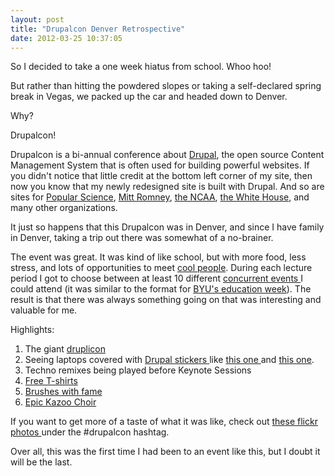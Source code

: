 ```yaml
---
layout: post
title: "Drupalcon Denver Retrospective"
date: 2012-03-25 10:37:05
---
```


So I decided to take a one week hiatus from school. Whoo hoo!

But rather than hitting the powdered slopes or taking a self-declared spring break in Vegas, we packed up the car and headed down to Denver.

Why?

Drupalcon!

Drupalcon is a bi-annual conference about <a href="http://drupal.org" target="_blank" rel="noopener noreferrer" title="Drupal.org">Drupal</a>, the open source Content Management System that is often used for building powerful websites. If you didn't notice that little credit at the bottom left corner of my site, then now you know that my newly redesigned site is built with Drupal. And so are sites for <a href="http://www.popsci.com" target="_blank" rel="noopener noreferrer" title="popsci.com">Popular Science</a>, <a href="http://www.mittromney.com/" target="_blank" rel="noopener noreferrer" title="mittromney.com">Mitt Romney</a>, <a href="http://www.ncaa.com" target="_blank" rel="noopener noreferrer" title="ncaa.com">the NCAA</a>, <a href="http://www.whitehouse.gov/" target="_blank" rel="noopener noreferrer" title="whitehouse.gov">the White House</a>, and many other organizations.

It just so happens that this Drupalcon was in Denver, and since I have family in Denver, taking a trip out there was somewhat of a no-brainer.

The event was great. It was kind of like school, but with more food, less stress, and lots of opportunities to meet <a href="https://twitter.com/#!/BryanEBraun/status/182265184411328512" target="_blank" rel="noopener noreferrer">cool people</a>. During each lecture period I got to choose between at least 10 different <a href="http://denver2012.drupal.org/program/schedule" target="_blank" rel="noopener noreferrer" title="Drupalcon Denver Schedule">concurrent events </a>I could attend (it was similar to the format for [BYU's education week][1]). The result is that there was always something going on that was interesting and valuable for me.

 [1]: http://ce.byu.edu/edweek/

Highlights:

1.  The giant <a href="http://www.flickr.com/photos/macetaria/6861077734/lightbox/" target="_blank" rel="noopener noreferrer">druplicon</a>
2.  Seeing laptops covered with <a href="http://buytaert.net/album/drupalcamp-paris-2008/drupal-stickers" target="_blank" rel="noopener noreferrer" title="Drupal Stickers on Laptops">Drupal stickers </a>like <a href="https://encrypted-tbn2.google.com/images?q=tbn:ANd9GcQpyRuGGGfT00sNvl22KWRpdPkGchVi3LxlRdyZ94Z5HV4Ctl-R" target="_blank" rel="noopener noreferrer">this one </a>and <a href="http://www.flickr.com/photos/mortendk/4907809418/" target="_blank" rel="noopener noreferrer">this one</a>.
3.  Techno remixes being played before Keynote Sessions
4.  <a href="https://twitter.com/#!/geekgirlweb/status/181948431051407362" target="_blank" rel="noopener noreferrer" title="Collecting Free T-shirts Like Pokemon">Free T-shirts</a>
5.  <a href="http://www.flickr.com/photos/matthewsaunders/6865222082/in/photostream/lightbox/" target="_blank" rel="noopener noreferrer" title="Can you see me?">Brushes with fame</a>
6.  <a href="https://twitter.com/#!/webchick/status/182947149355560961" target="_blank" rel="noopener noreferrer">Epic Kazoo Choir</a>

If you want to get more of a taste of what it was like, check out <a href="http://www.flickr.com/photos/tags/drupalcon/show/with/6865691954/?page=5" target="_blank" rel="noopener noreferrer" title="Drupalcon Photo Slideshow">these flickr photos </a>under the #drupalcon hashtag.

Over all, this was the first time I had been to an event like this, but I doubt it will be the last.